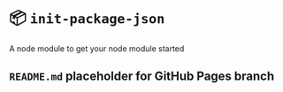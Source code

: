 # 📦 `init-package-json`
A node module to get your node module started

## `README.md` placeholder for GitHub Pages branch
